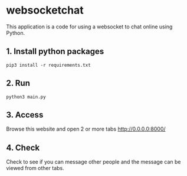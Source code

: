 # websocketchat
This application is a code for using a websocket to chat online using Python.

## 1. Install python packages

```commandline
pip3 install -r requirements.txt
```

## 2. Run

```commandline
python3 main.py
```

## 3. Access 

Browse this website and open 2 or more tabs
http://0.0.0.0:8000/

## 4. Check

Check to see if you can message other people and the message can be viewed from other tabs.
